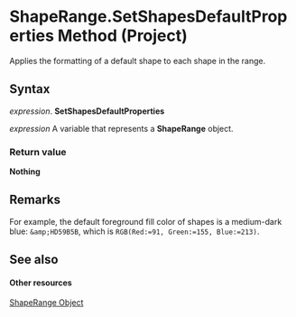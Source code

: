 
# ShapeRange.SetShapesDefaultProperties Method (Project)
Applies the formatting of a default shape to each shape in the range.

## Syntax

 _expression_. **SetShapesDefaultProperties**

 _expression_ A variable that represents a **ShapeRange** object.


### Return value

 **Nothing**


## Remarks

For example, the default foreground fill color of shapes is a medium-dark blue:  `&amp;HD59B5B`, which is  `RGB(Red:=91, Green:=155, Blue:=213)`.


## See also


#### Other resources


[ShapeRange Object](315031aa-4b8c-424b-26e7-ce15897beb05.md)